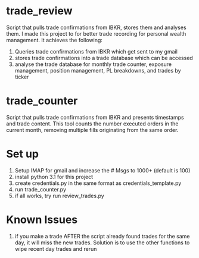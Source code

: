 # trade_review
Script that pulls trade confirmations from IBKR, stores them and analyses them. I made this project to for better trade
recording for personal wealth management. It achieves the following:
1. Queries trade confirmations from IBKR which get sent to my gmail
2. stores trade confirmations into a trade database which can be accessed
3. analyse the trade database for monthly trade counter, exposure management, position management, PL breakdowns, and trades by ticker

# trade_counter
Script that pulls trade confirmations from IBKR and presents timestamps and trade content. This tool counts the number executed 
orders in the current month, removing multiple fills originating from the same order.

# Set up
1. Setup IMAP for gmail and increase the # Msgs to 1000+ (default is  100)
2. install python 3.1 for this project
3. create credentials.py in the same format as credentials_template.py
4. run trade_counter.py
5. if all works, try run review_trades.py

# Known Issues
1. if you make a trade AFTER the script already found trades for the same day, it will miss the new trades. Solution is to use the other functions to wipe recent day trades and rerun